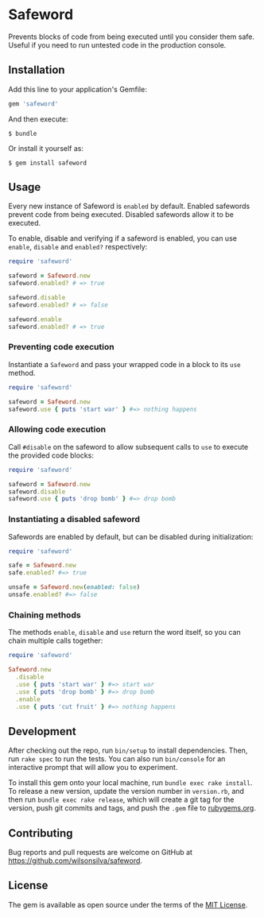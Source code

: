 # Safeword

Prevents blocks of code from being executed until you consider them safe. Useful if you need to run untested code
in the production console.

## Installation

Add this line to your application's Gemfile:

```ruby
gem 'safeword'
```

And then execute:

    $ bundle

Or install it yourself as:

    $ gem install safeword

## Usage

Every new instance of Safeword is `enabled` by default. Enabled safewords prevent code from being executed.
Disabled safewords allow it to be executed.

To enable, disable and verifying if a safeword is enabled, you can use `enable`, `disable`
and `enabled?` respectively:

```ruby
require 'safeword'

safeword = Safeword.new
safeword.enabled? # => true

safeword.disable
safeword.enabled? # => false

safeword.enable
safeword.enabled? # => true
```

### Preventing code execution

Instantiate a `Safeword` and pass your wrapped code in a block to its `use` method.

```ruby
require 'safeword'

safeword = Safeword.new
safeword.use { puts 'start war' } #=> nothing happens
```

### Allowing code execution
Call `#disable` on the safeword to allow subsequent calls to `use` to execute the provided code blocks:

```ruby
require 'safeword'

safeword = Safeword.new
safeword.disable
safeword.use { puts 'drop bomb' } #=> drop bomb
```

### Instantiating a disabled safeword
Safewords are enabled by default, but can be disabled during initialization:

```ruby
require 'safeword'

safe = Safeword.new
safe.enabled? #=> true

unsafe = Safeword.new(enabled: false)
unsafe.enabled? #=> false
```

### Chaining methods

The methods `enable`, `disable` and `use` return the word itself, so you can chain multiple calls together:

```ruby
require 'safeword'

Safeword.new
  .disable
  .use { puts 'start war' } #=> start war
  .use { puts 'drop bomb' } #=> drop bomb
  .enable
  .use { puts 'cut fruit' } #=> nothing happens
```

## Development

After checking out the repo, run `bin/setup` to install dependencies. Then, run `rake spec` to run the tests.
You can also run `bin/console` for an interactive prompt that will allow you to experiment.

To install this gem onto your local machine, run `bundle exec rake install`. To release a new version, update the
version number in `version.rb`, and then run `bundle exec rake release`, which will create a git tag for the version,
push git commits and tags, and push the `.gem` file to [rubygems.org](https://rubygems.org).

## Contributing

Bug reports and pull requests are welcome on GitHub at https://github.com/wilsonsilva/safeword.

## License

The gem is available as open source under the terms of the [MIT License](http://opensource.org/licenses/MIT).
